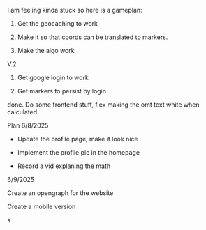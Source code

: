 I am feeling kinda stuck so here is a gameplan:



1. Get the geocaching to work

2. Make it so that coords can be translated to markers.

3. Make the algo work


V.2 

1. Get google login to work

2. Get markers to persist by login

done. Do some frontend stuff, f.ex making the omt text white when calculated


Plan 6/8/2025

* Update the profile page, make it look nice

* Implement the profile pic in the homepage

* Record a vid explaning the math


6/9/2025

Create an opengraph for the website

Create a mobile version

s
